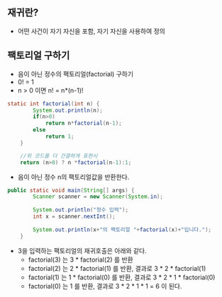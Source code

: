 ## 재귀란?
- 어떤 사건이 자기 자신을 포함, 자기 자신을 사용하여 정의
  
## 팩토리얼 구하기
- 음이 아닌 정수의 팩토리얼(factorial) 구하기
- 0! = 1
- n > 0 이면 n! = n*(n-1)!
```java
static int factorial(int n) {
		System.out.println(n);
		if(n>0)
			return n*factorial(n-1);
		else
			return 1;
	}
```
```java
	//위 코드를 더 간결하게 표현시
	return (n>0) ? n *factorial(n-1):1;
```
- 음이 아닌 정수 n의 팩토리얼값을 반환한다.

```java
public static void main(String[] args) {
		Scanner scanner = new Scanner(System.in);
		
		System.out.println("정수 입력");
		int x = scanner.nextInt();
		
		System.out.println(x+"의 팩토리얼 "+factorial(x)+"입니다.");
	}
```
- 3을 입력하는 팩토리얼의 재귀호출은 아래와 같다.
	 - factorial(3) 는 3 * factorial(2) 를 반환
	 - factorial(2) 는 2 * factorial(1) 를 반환, 결과로 3 * 2 * factorial(1)
	 - factorial(1) 는 1 * factorial(0) 를 반환, 결과로 3 * 2 * 1 * factorial(0)
	 - factorial(0) 는 1 를 반환, 결과로 3 * 2 * 1 * 1 = 6 이 된다.
